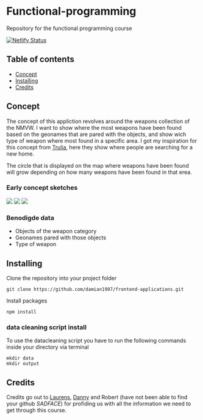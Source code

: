 # Functional-programming 
Repository for the functional programming course

[![Netlify Status](https://api.netlify.com/api/v1/badges/43248ba6-c26d-4375-a94c-d4e2d4f76de6/deploy-status)](https://app.netlify.com/sites/wizardly-lovelace-12c5cc/deploys)

## Table of contents
* [Concept](#concept)
* [Installing](#installing)
* [Credits](#credits)

## Concept
The concept of this appliction revolves around the weapons collection of the NMVW. I want to show where the most weapons have been found based on the geonames that are pared with the objects, and show wich type of weapon where most found in a specific area. I got my inspiration for this concept from [Trulia](https://www.trulia.com/research/where-are-house-hunters-searching/), here they show where people are searching for a new home.

The circle that is displayed on the map where weapons have been found will grow depending on how many weapons have been found in that erea.

### Early concept sketches
<img src="dist/images/concept-schets1.JPG">
<img src="dist/images/concept-schets1-hover.JPG">
<img src="dist/images/concept-schets2.JPG">

### Benodigde data
* Objects of the weapon category
* Geonames pared with those objects
* Type of weapon

## Installing
Clone the repository into your project folder
```
git clone https://github.com/damian1997/frontend-applications.git
```

Install packages
```
npm install
```

### data cleaning script install
To use the datacleaning script you have to run the following commands inside your directory via terminal

```
mkdir data
mkdir output
```

## Credits
Credits go out to [Laurens](https://github.com/Razpudding), [Danny](https://github.com/dandevri) and Robert (have not been able to find your github *SADFACE*) for profiding us with all the information we need to get through this course.
